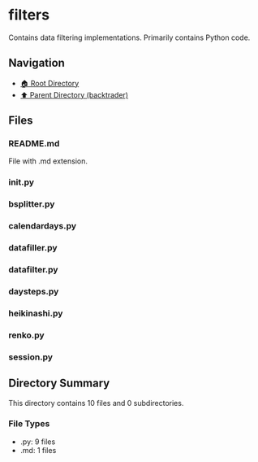 # filters

Contains data filtering implementations. Primarily contains Python code.

## Navigation

* [🏠 Root Directory](../../README.md)
* [⬆️ Parent Directory (backtrader)](../README.md)

## Files

### README.md

File with .md extension.

### __init__.py

### bsplitter.py

### calendardays.py

### datafiller.py

### datafilter.py

### daysteps.py

### heikinashi.py

### renko.py

### session.py

## Directory Summary

This directory contains 10 files and 0 subdirectories.

### File Types

* .py: 9 files
* .md: 1 files
